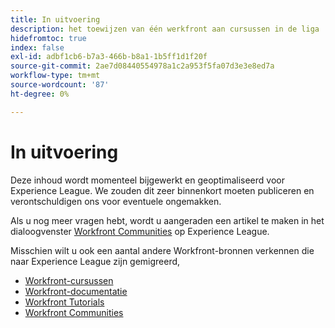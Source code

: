 ```yaml
---
title: In uitvoering
description: het toewijzen van één werkfront aan cursussen in de liga
hidefromtoc: true
index: false
exl-id: adbf1cb6-b7a3-466b-b8a1-1b5ff1d1f20f
source-git-commit: 2ae7d08440554978a1c2a953f5fa07d3e3e8ed7a
workflow-type: tm+mt
source-wordcount: '87'
ht-degree: 0%

---
```


# In uitvoering

Deze inhoud wordt momenteel bijgewerkt en geoptimaliseerd voor Experience League. We zouden dit zeer binnenkort moeten publiceren en verontschuldigen ons voor eventuele ongemakken.

Als u nog meer vragen hebt, wordt u aangeraden een artikel te maken in het dialoogvenster [Workfront Communities](https://experienceleaguecommunities.adobe.com/t5/workfront/ct-p/workfront) op Experience League.

Misschien wilt u ook een aantal andere Workfront-bronnen verkennen die naar Experience League zijn gemigreerd,

* [Workfront-cursussen](https://experienceleague.adobe.com/?lang=en&amp;Solution=Workfront#courses)
* [Workfront-documentatie](https://experienceleague.adobe.com/docs/workfront.html)
* [Workfront Tutorials](https://experienceleague.adobe.com/docs/workfront-learn/tutorials-workfront/home.html)
* [Workfront Communities](https://experienceleaguecommunities.adobe.com/t5/workfront/ct-p/workfront)
